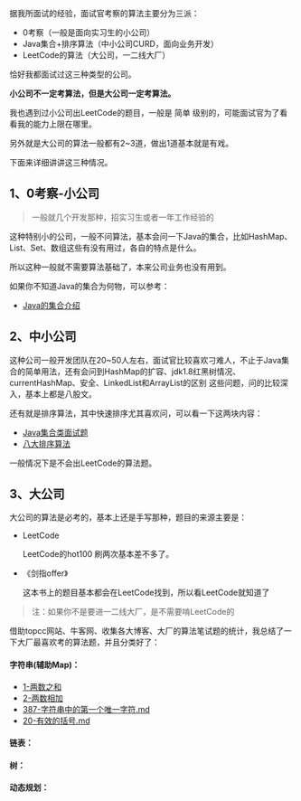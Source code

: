 据我所面试的经验，面试官考察的算法主要分为三派：

- 0考察（一般是面向实习生的小公司）
- Java集合+排序算法（中小公司CURD，面向业务开发）
- LeetCode的算法（大公司，一二线大厂）

恰好我都面试过这三种类型的公司。

 **小公司不一定考算法，但是大公司一定考算法。**

我也遇到过小公司出LeetCode的题目，一般是 简单 级别的，可能面试官为了看看我的能力上限在哪里。

另外就是大公司的算法一般都有2~3道，做出1道基本就是有戏。

下面来详细讲讲这三种情况。

## 1、0考察-小公司

> 一般就几个开发那种，招实习生或者一年工作经验的

这种特别小的公司，一般不问算法，基本会问一下Java的集合，比如HashMap、List、Set、数组这些有没有用过，各自的特点是什么。

所以这种一般就不需要算法基础了，本来公司业务也没有用到。

如果你不知道Java的集合为何物，可以参考：

- [Java的集合介绍](https://purejava.baimuxym.cn/#/articles\Java%E8%BF%9B%E9%98%B6\\%E9%9B%86%E5%90%88\\%E9%9B%86%E5%90%88%E7%B1%BB%E7%9A%84%E4%BB%8B%E7%BB%8D)

## 2、中小公司

这种公司一般开发团队在20~50人左右，面试官比较喜欢刁难人，不止于Java集合的简单用法，还有会问到HashMap的扩容、jdk1.8红黑树情况、currentHashMap、安全、LinkedList和ArrayList的区别 这些问题，问的比较深入，基本上都是八股文。

还有就是排序算法，其中快速排序尤其喜欢问，可以看一下这两块内容：

- [Java集合类面试题](articles\Java基础\Java集合类面试题.md) 
-  [八大排序算法](articles\算法\八大排序算法.md) 

一般情况下是不会出LeetCode的算法题。

## 3、大公司

大公司的算法是必考的，基本上还是手写那种，题目的来源主要是：

- LeetCode

  LeetCode的hot100 刷两次基本差不多了。

- 《剑指offer》

  这本书上的题目基本都会在LeetCode找到，所以看LeetCode就知道了

> 注：如果你不是要进一二线大厂，是不需要啃LeetCode的

借助topcc网站、牛客网、收集各大博客、大厂的算法笔试题的统计，我总结了一下大厂最喜欢考的算法题，并且分类好了：

#### 字符串(辅助Map)：

- [1-两数之和](articles\算法\1-两数之和.md) 
- [2-两数相加](articles\算法\2两数相加.md) 
- [387-字符串中的第一个唯一字符.md](articles\算法\387-字符串中的第一个唯一字符.md) 
- [20-有效的括号.md](articles\算法\20-有效的括号.md) 

#### 链表：



#### 树：



#### 动态规划：




